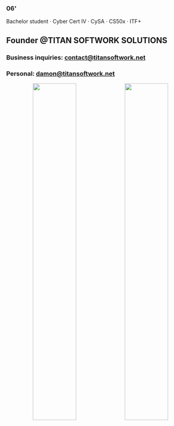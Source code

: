 ### 06'

Bachelor student · Cyber Cert IV · CySA · CS50x · ITF+

## Founder @TITAN SOFTWORK SOLUTIONS
### Business inquiries: contact@titansoftwork.net
### Personal: damon@titansoftwork.net

<p align="center">
  <img src="https://github-readme-stats.vercel.app/api/top-langs/?username=dutchpsycho&layout=compact&hide_border=true&theme=dark&bg_color=0D1117&title_color=FFFFFF&text_color=FFFFFF" width="48%" />
  <img src="https://github-readme-stats.vercel.app/api?username=dutchpsycho&show_icons=true&hide_border=true&theme=dark&bg_color=0D1117&title_color=FFFFFF&text_color=FFFFFF&icon_color=FFFFFF" width="48%" />
</p>
